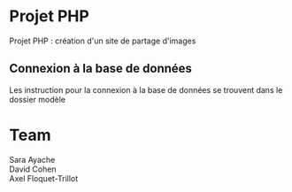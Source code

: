 # Projet PHP
Projet PHP : création d'un site de partage d'images

## Connexion à la base de données
Les instruction pour la connexion à la base de données se trouvent dans le dossier modèle
<br>
# Team
Sara Ayache<br>
David Cohen<br>
Axel Floquet-Trillot

